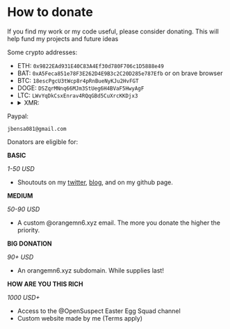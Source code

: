 # How to donate

If you find my work or my code useful, please consider donating. This will help fund my projects and future ideas

Some crypto addresses: 

- ETH: `0x9822EAd931E40C83A4Ef30d780F706c1D5888e49`
- BAT: `0xA5Feca851e78F3E262D4E9B3c2C20D285e787Efb` or on brave browser
- BTC: `18escPgcU3tWcp8r4pRnBueNyKJu2HvFGT`
- DOGE: `DSZqrMNnq66MJm3StUeg6H4BVaF5HwyAgF`
- LTC: `LWvYqDkCsxEnrav4RQqGBd5CuXrcKKDjx3`
- <details>
  <summary>XMR: </summary>
  <code>479pUAVkyuwYdEC5LME1JrCXdqovP9xU17bxbYbFf1xPKaH7diZXwsXLJSWmagD5E1K48ZnHvCnUAVucDYnMKY7G4vGMscb</code>
</details>
Paypal:

`jbensa081@gmail.com`

Donators are eligible for: 

**BASIC**

*1-50 USD*

- Shoutouts on my [twitter](https://twitter.com/orangemn6/), [blog](https://blog.orangemn6.xyz), and on my github page.

**MEDIUM**

*50-90 USD*

- A custom @orangemn6.xyz email. The more you donate the higher the priority.

**BIG DONATION**

*90+ USD*

- An orangemn6.xyz subdomain. While supplies last!

**HOW ARE YOU THIS RICH**

*1000 USD+*

- Access to the @OpenSuspect Easter Egg Squad channel
- Custom website made by me (Terms apply)
